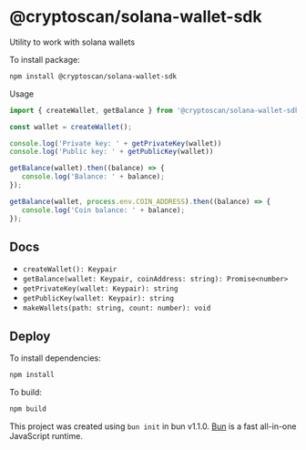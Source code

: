 # @cryptoscan/solana-wallet-sdk

Utility to work with solana wallets

To install package:

```bash
npm install @cryptoscan/solana-wallet-sdk
```

Usage

```javascript
import { createWallet, getBalance } from '@cryptoscan/solana-wallet-sdk';

const wallet = createWallet();

console.log('Private key: ' + getPrivateKey(wallet))
console.log('Public key: ' + getPublicKey(wallet))

getBalance(wallet).then((balance) => {
   console.log('Balance: ' + balance);
});

getBalance(wallet, process.env.COIN_ADDRESS).then((balance) => {
   console.log('Coin balance: ' + balance);
});
```

## Docs

- `createWallet(): Keypair`
- `getBalance(wallet: Keypair, coinAddress: string): Promise<number>`
- `getPrivateKey(wallet: Keypair): string`
- `getPublicKey(wallet: Keypair): string`
- `makeWallets(path: string, count: number): void`

## Deploy

To install dependencies:

```bash
npm install
```

To build:

```bash
npm build
```

This project was created using `bun init` in bun v1.1.0. [Bun](https://bun.sh) is a fast all-in-one JavaScript runtime.

